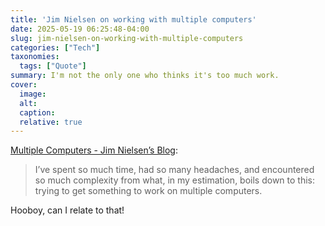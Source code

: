 ```yaml
---
title: 'Jim Nielsen on working with multiple computers'
date: 2025-05-19 06:25:48-04:00
slug: jim-nielsen-on-working-with-multiple-computers
categories: ["Tech"]
taxonomies:
  tags: ["Quote"]
summary: I'm not the only one who thinks it's too much work.
cover: 
  image: 
  alt: 
  caption: 
  relative: true
---
```


[Multiple Computers - Jim Nielsen’s Blog](https://blog.jim-nielsen.com/2025/multiple-computers/):

> I’ve spent so much time, had so many headaches, and encountered so much complexity from what, in my estimation, boils down to this: trying to get something to work on multiple computers.

Hooboy, can I relate to that!
